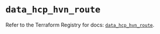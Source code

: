 # `data_hcp_hvn_route`

Refer to the Terraform Registry for docs: [`data_hcp_hvn_route`](https://registry.terraform.io/providers/hashicorp/hcp/0.85.0/docs/data-sources/hvn_route).
